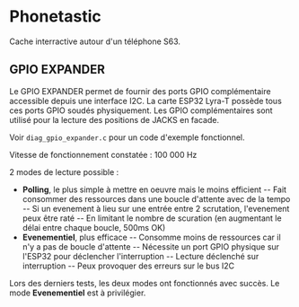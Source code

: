 # Phonetastic

Cache interractive autour d'un téléphone S63.

## GPIO EXPANDER

Le GPIO EXPANDER permet de fournir des ports GPIO complémentaire accessible depuis une interface I2C.
La carte ESP32 Lyra-T possède tous ces ports GPIO soudés physiquement.
Les GPIO complémentaires sont utilisé pour la lecture des positions de JACKS en facade.

Voir `diag_gpio_expander.c` pour un code d'exemple fonctionnel.

Vitesse de fonctionnement constatée : 100 000 Hz

2 modes de lecture possible :

- **Polling**, le plus simple à mettre en oeuvre mais le moins efficient
    -- Fait consommer des ressources dans une boucle d'attente avec de la tempo
    -- Si un evenement à lieu sur une entrée entre 2 scrutation, l'evenement peux être raté
    -- En limitant le nombre de scuration (en augmentant le délai entre chaque boucle, 500ms OK)
- **Evenementiel**, plus efficace
    -- Consomme moins de ressources car il n'y a pas de boucle d'attente
    -- Nécessite un port GPIO physique sur l'ESP32 pour déclencher l'interruption
    -- Lecture déclenché sur interruption
    -- Peux provoquer des erreurs sur le bus I2C

Lors des derniers tests, les deux modes ont fonctionnés avec succès.
Le mode **Evenementiel** est à privilégier.
